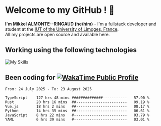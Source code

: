 # Welcome to my GitHub ! 🌃

**I'm Mikkel ALMONTE--RINGAUD (he/him)** - I'm a fullstack developer and student at the [IUT of the University of Limoges, France](https://iut.unilim.fr). \
All my projects are open source and available here.

## Working using the following technologies

![My Skills](https://skillicons.dev/icons?i=solidjs,pnpm,nodejs,ts,js,vercel,netlify,html,css,rust,astro,git,vue,md,electron,figma,github,bash,bun,cloudflare,py,tailwind,nginx,npm,tauri,vite,zig,yarn,windicss,dart,flutter,kotlin&theme=dark)

## Been coding for [![WakaTime Public Profile](https://wakatime.com/badge/user/0839e595-e07a-435c-8d59-ed95f2a3d6dd.svg?style=flat-square)](https://wakatime.com/@0839e595-e07a-435c-8d59-ed95f2a3d6dd)

<!--START_SECTION:waka-->

```plain
From: 24 July 2025 - To: 23 August 2025

TypeScript    127 hrs 48 mins ##############-----------   57.90 %
Rust          20 hrs 16 mins  ##-----------------------   09.19 %
Vue.js        18 hrs 2 mins   ##-----------------------   08.17 %
Python        14 hrs 35 mins  ##-----------------------   06.61 %
JavaScript    8 hrs 22 mins   #------------------------   03.79 %
YAML          6 hrs 39 mins   #------------------------   03.01 %
```

<!--END_SECTION:waka-->
